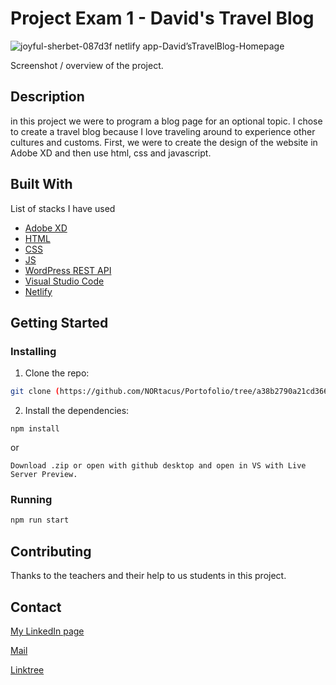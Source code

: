 # Project Exam 1 - David's Travel Blog
![joyful-sherbet-087d3f netlify app-David’sTravelBlog-Homepage](https://github.com/NORtacus/Portofolio/assets/99845204/b93550a9-fb42-4bb3-ac5f-c57c01f69d15)

Screenshot / overview of the project.
## Description

in this project we were to program a blog page for an optional topic. I chose to create a travel blog because I love traveling around to experience other cultures and customs. First, we were to create the design of the website in Adobe XD and then use html, css and javascript.

## Built With

List of stacks I have used

- [Adobe XD](https://en.wikipedia.org/wiki/Adobe_XD)
- [HTML](https://en.wikipedia.org/wiki/HTML)
- [CSS](https://en.wikipedia.org/wiki/CSS)
- [JS](https://en.wikipedia.org/wiki/JavaScript)
- [WordPress REST API](https://developer.wordpress.org/rest-api/)
- [Visual Studio Code](https://code.visualstudio.com/)
- [Netlify](https://www.netlify.com/)

## Getting Started

### Installing

1. Clone the repo:

```bash
git clone (https://github.com/NORtacus/Portofolio/tree/a38b2790a21cd36606c7a9474777b05286664a8e/Project%20Exam%201)
```

2. Install the dependencies:

```
npm install
```
or
```
Download .zip or open with github desktop and open in VS with Live Server Preview.
```
### Running

```bash
npm run start
```

## Contributing

Thanks to the teachers and their help to us students in this project.

## Contact

[My LinkedIn page](https://www.linkedin.com/in/david-r-%C3%B8degaard-604a05234/)

[Mail](nortacus@yahoo.com)

[Linktree](https://linktr.ee/nortacus)

